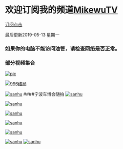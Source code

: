 # 欢迎订阅我的频道[MikewuTV](https://www.youtube.com/channel/UCuTeTj6YJOC8LfX3ggCwV1Q)
[订阅点击](http://bit.ly/2WhuUpz)

最后更新2019-05-13  星期一
### 如果你的电脑不能访问油管，请检查网络是否正常。

### 部分视频集合
 [![pic](/image/hqdefaffult.jpg)](https://www.youtube.com/watch?v=lwQ3ANy0O5c) 

 [![996结局](image/6a7067.jpeg)](https://www.youtube.com/embed/NuP_iOCEocg) 

[![sanhu](/image/hqdefddault.jpg)](https://www.youtube.com/watch?v=Wyj26OsRCZY)
####宁波车博会随拍
[![sanhu](/image/hqdefddfault.jpg)](https://www.youtube.com/watch?v=5w3pJvSk7Ek)

[![sanhu](/image/gushihult.jpg)](https://www.youtube.com/watch?v=Qi32LRFolew)

[![sanhu](/image/hqdefauddlt.jpg)](https://www.youtube.com/watch?v=uIYG88S5HaA)

[![sanhu](/image/hqdefauleet.jpg)](https://www.youtube.com/watch?v=nZdZ3QV7fY0)

[![sanhu](/image/hqdefault1.jpg)](https://www.youtube.com/watch?v=-lKluIO29IY)

[![sanhu](/image/hqdefault2.jpg)](https://www.youtube.com/watch?v=OpO43MLHu1E)
[![sanhu](/image/hqdefault3.jpg)](https://www.youtube.com/watch?v=AOV6uZamSxo)


